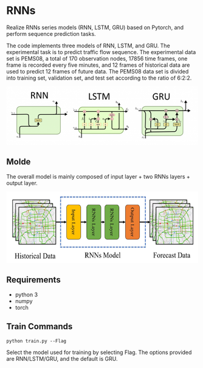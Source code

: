 # RNNs

Realize RNNs series models (RNN, LSTM, GRU) based on Pytorch, and perform sequence prediction tasks.

The code implements three models of RNN, LSTM, and GRU. The experimental task is to predict traffic flow sequence. The experimental data set is PEMS08, a total of 170 observation nodes, 17856 time frames, one frame is recorded every five minutes, and 12 frames of historical data are used to predict 12 frames of future data. The PEMS08 data set is divided into training set, validation set, and test set according to the ratio of 6:2:2.

<p align="center">
  <img width="512" height="154" src=./fig/RNNs.png>
</p>

## Molde

The overall model is mainly composed of input layer + two RNNs layers + output layer.

<p align="center">
  <img width="591" height="188" src=./fig/model.jpg>
</p>

## Requirements

- python 3
- numpy
- torch

## Train Commands

```
python train.py --Flag
```

Select the model used for training by selecting Flag. The options provided are RNN/LSTM/GRU, and the default is GRU.
